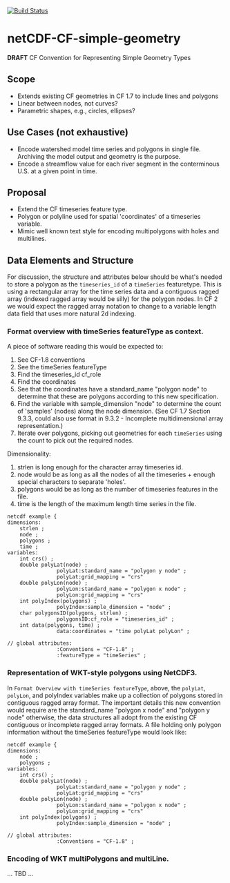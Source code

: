 [![Build Status](https://travis-ci.org/bekozi/netCDF-CF-simple-geometry.svg?branch=master)](https://travis-ci.org/bekozi/netCDF-CF-simple-geometry)

# netCDF-CF-simple-geometry
**DRAFT** CF Convention for Representing Simple Geometry Types

## Scope

* Extends existing CF geometries in CF 1.7 to include lines and polygons
* Linear between nodes, not curves?
* Parametric shapes, e.g., circles, ellipses?

## Use Cases (not exhaustive)

* Encode watershed model time series and polygons in single file. Archiving the model output and geometry is the purpose.
* Encode a streamflow value for each river segment in the conterminous U.S. at a given point in time.

## Proposal

* Extend the CF timeseries feature type.
* Polygon or polyline used for spatial 'coordinates' of a timeseries variable.
* Mimic well known text style for encoding multipolygons with holes and multilines.

## Data Elements and Structure

For discussion, the structure and attributes below should be what's needed to store a polygon as the `timeseries_id` of a `timeSeries` featuretype. This is using a rectangular array for the time series data and a contiguous ragged array (indexed ragged array would be silly) for the polygon nodes. In CF 2 we would expect the ragged array notation to change to a variable length data field that uses more natural 2d indexing.

### Format overview with timeSeries featureType as context.
 
A piece of software reading this would be expected to:  
1) See CF-1.8 conventions  
2) See the timeSeries featureType  
3) Find the timeseries\_id cf\_role  
4) Find the coordinates  
5) See that the coordinates have a standard\_name "polygon node" to determine that these are polygons according to this new specification.  
6) Find the variable with sample_dimension "node" to determine the count of 'samples' (nodes) along the node dimension. (See CF 1.7 Section 9.3.3, could also use format in 9.3.2 - Incomplete multidimensional array representation.)  
7) Iterate over polygons, picking out geometries for each `timeSeries` using the count to pick out the required nodes.  

Dimensionality:  
1) strlen is long enough for the character array timeseries id.  
2) node would be as long as all the nodes of all the timeseries + enough special characters to separate 'holes'.  
3) polygons would be as long as the number of timeseries features in the file.  
4) time is the length of the maximum length time series in the file.  

```
netcdf example {
dimensions:
    strlen ;
    node ;
    polygons ;
    time ;
variables:
    int crs() ;
    double polyLat(node) ;
				polyLat:standard_name = "polygon y node" ;
				polyLat:grid_mapping = "crs"
    double polyLon(node) ;
				polyLon:standard_name = "polygon x node" ;
				polyLon:grid_mapping = "crs"
    int polyIndex(polygons) ;
				polyIndex:sample_dimension = "node" ;
    char polygonsID(polygons, strlen) ;
				polygonsID:cf_role = "timeseries_id" ;
    int data(polygons, time) ;
				data:coordinates = "time polyLat polyLon" ;

// global attributes:
				:Conventions = "CF-1.8" ;
				:featureType = "timeSeries" ;
```

### Representation of WKT-style polygons using NetCDF3.

In `Format Overview with timeSeries featureType`, above, the `polyLat`, `polyLon`, and polyIndex variables make up a collection of polygons stored in contiguous ragged array format. The important details this new convention would require are the standard\_name "polygon x node" and "polygon y node" otherwise, the data structures all adopt from the existing CF contiguous or incomplete ragged array formats. A file holding only polygon information without the timeSeries featureType would look like:

```
netcdf example {
dimensions:
    node ;
    polygons ;
variables:
    int crs() ;
    double polyLat(node) ;
				polyLat:standard_name = "polygon y node" ;
				polyLat:grid_mapping = "crs"
    double polyLon(node) ;
				polyLon:standard_name = "polygon x node" ;
				polyLon:grid_mapping = "crs"
    int polyIndex(polygons) ;
				polyIndex:sample_dimension = "node" ;

// global attributes:
				:Conventions = "CF-1.8" ;
```

### Encoding of WKT multiPolygons and multiLine.

... TBD ...

